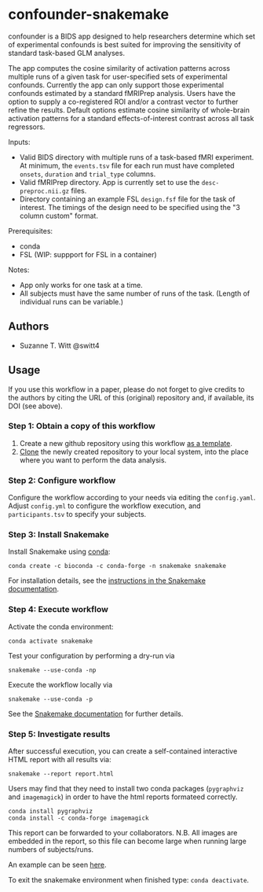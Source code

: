 # confounder-snakemake
confounder is a BIDS app designed to help researchers determine which set of experimental confounds is best suited for improving the sensitivity of standard task-based GLM analyses.

The app computes the cosine similarity of activation patterns across multiple runs of a given task for user-specified sets of experimental confounds.  Currently the app can only support those experimental confounds estimated by a standard fMRIPrep analysis.  Users have the option to supply a co-registered ROI and/or a contrast vector to further refine the results.  Default options estimate cosine similarity of whole-brain activation patterns for a standard effects-of-interest contrast across all task regressors.

Inputs:
- Valid BIDS directory with multiple runs of a task-based fMRI experiment.  At minimum, the `events.tsv` file for each run must have completed `onsets`, `duration` and `trial_type` columns.
- Valid fMRIPrep directory.  App is currently set to use the `desc-preproc.nii.gz` files.
- Directory containing an example FSL `design.fsf` file for the task of interest.  The timings of the design need to be specified using the "3 column custom" format.

Prerequisites:
- conda
- FSL (WIP: suppport for FSL in a container)

Notes:
- App only works for one task at a time.
- All subjects must have the same number of runs of the task.  (Length of individual runs can be variable.)

## Authors
* Suzanne T. Witt @switt4

## Usage

If you use this workflow in a paper, please do not forget to give credits to the authors by citing the URL of this (original) repository and, if available, its DOI (see above).

### Step 1: Obtain a copy of this workflow

1. Create a new github repository using this workflow [as a template](https://help.github.com/en/articles/creating-a-repository-from-a-template).
2. [Clone](https://help.github.com/en/articles/cloning-a-repository) the newly created repository to your local system, into the place where you want to perform the data analysis.

### Step 2: Configure workflow

Configure the workflow according to your needs via editing the `config.yaml`. Adjust `config.yml` to configure the workflow execution, and `participants.tsv` to specify your subjects.

### Step 3: Install Snakemake

Install Snakemake using [conda](https://conda.io/projects/conda/en/latest/user-guide/install/index.html):

    conda create -c bioconda -c conda-forge -n snakemake snakemake

For installation details, see the [instructions in the Snakemake documentation](https://snakemake.readthedocs.io/en/stable/getting_started/installation.html).

### Step 4: Execute workflow

Activate the conda environment:

    conda activate snakemake

Test your configuration by performing a dry-run via

    snakemake --use-conda -np

Execute the workflow locally via

    snakemake --use-conda -p
    
See the [Snakemake documentation](https://snakemake.readthedocs.io/en/stable/executable.html) for further details.
    
### Step 5: Investigate results

After successful execution, you can create a self-contained interactive HTML report with all results via:

    snakemake --report report.html
    
Users may find that they need to install two conda packages (`pygraphviz` and `imagemagick`) in order to have the html reports formateed correctly.

    conda install pygraphviz
    conda install -c conda-forge imagemagick

This report can be forwarded to your collaborators.  N.B. All images are embedded in the report, so this file can become large when running large numbers of subjects/runs.

An example can be seen [here](https://github.com/switt4/confounder-snakemake/blob/master/report.html).

To exit the snakemake environment when finished type: `conda deactivate`.



